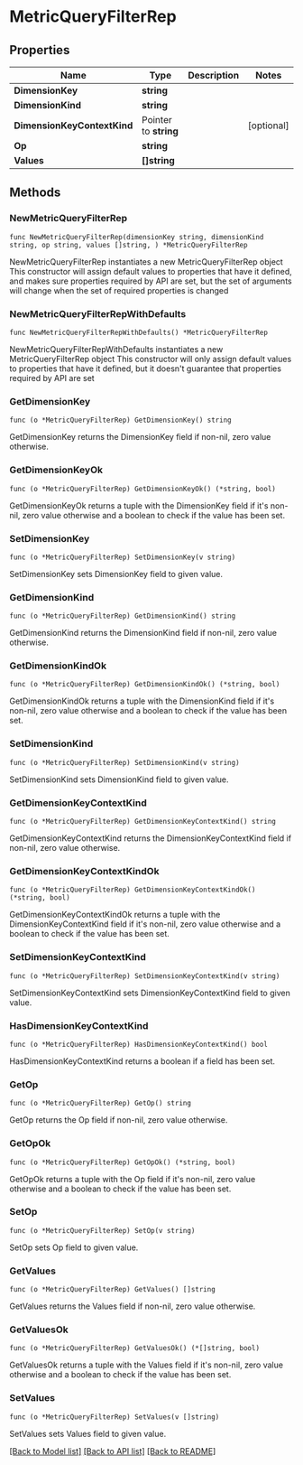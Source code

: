 # MetricQueryFilterRep

## Properties

Name | Type | Description | Notes
------------ | ------------- | ------------- | -------------
**DimensionKey** | **string** |  | 
**DimensionKind** | **string** |  | 
**DimensionKeyContextKind** | Pointer to **string** |  | [optional] 
**Op** | **string** |  | 
**Values** | **[]string** |  | 

## Methods

### NewMetricQueryFilterRep

`func NewMetricQueryFilterRep(dimensionKey string, dimensionKind string, op string, values []string, ) *MetricQueryFilterRep`

NewMetricQueryFilterRep instantiates a new MetricQueryFilterRep object
This constructor will assign default values to properties that have it defined,
and makes sure properties required by API are set, but the set of arguments
will change when the set of required properties is changed

### NewMetricQueryFilterRepWithDefaults

`func NewMetricQueryFilterRepWithDefaults() *MetricQueryFilterRep`

NewMetricQueryFilterRepWithDefaults instantiates a new MetricQueryFilterRep object
This constructor will only assign default values to properties that have it defined,
but it doesn't guarantee that properties required by API are set

### GetDimensionKey

`func (o *MetricQueryFilterRep) GetDimensionKey() string`

GetDimensionKey returns the DimensionKey field if non-nil, zero value otherwise.

### GetDimensionKeyOk

`func (o *MetricQueryFilterRep) GetDimensionKeyOk() (*string, bool)`

GetDimensionKeyOk returns a tuple with the DimensionKey field if it's non-nil, zero value otherwise
and a boolean to check if the value has been set.

### SetDimensionKey

`func (o *MetricQueryFilterRep) SetDimensionKey(v string)`

SetDimensionKey sets DimensionKey field to given value.


### GetDimensionKind

`func (o *MetricQueryFilterRep) GetDimensionKind() string`

GetDimensionKind returns the DimensionKind field if non-nil, zero value otherwise.

### GetDimensionKindOk

`func (o *MetricQueryFilterRep) GetDimensionKindOk() (*string, bool)`

GetDimensionKindOk returns a tuple with the DimensionKind field if it's non-nil, zero value otherwise
and a boolean to check if the value has been set.

### SetDimensionKind

`func (o *MetricQueryFilterRep) SetDimensionKind(v string)`

SetDimensionKind sets DimensionKind field to given value.


### GetDimensionKeyContextKind

`func (o *MetricQueryFilterRep) GetDimensionKeyContextKind() string`

GetDimensionKeyContextKind returns the DimensionKeyContextKind field if non-nil, zero value otherwise.

### GetDimensionKeyContextKindOk

`func (o *MetricQueryFilterRep) GetDimensionKeyContextKindOk() (*string, bool)`

GetDimensionKeyContextKindOk returns a tuple with the DimensionKeyContextKind field if it's non-nil, zero value otherwise
and a boolean to check if the value has been set.

### SetDimensionKeyContextKind

`func (o *MetricQueryFilterRep) SetDimensionKeyContextKind(v string)`

SetDimensionKeyContextKind sets DimensionKeyContextKind field to given value.

### HasDimensionKeyContextKind

`func (o *MetricQueryFilterRep) HasDimensionKeyContextKind() bool`

HasDimensionKeyContextKind returns a boolean if a field has been set.

### GetOp

`func (o *MetricQueryFilterRep) GetOp() string`

GetOp returns the Op field if non-nil, zero value otherwise.

### GetOpOk

`func (o *MetricQueryFilterRep) GetOpOk() (*string, bool)`

GetOpOk returns a tuple with the Op field if it's non-nil, zero value otherwise
and a boolean to check if the value has been set.

### SetOp

`func (o *MetricQueryFilterRep) SetOp(v string)`

SetOp sets Op field to given value.


### GetValues

`func (o *MetricQueryFilterRep) GetValues() []string`

GetValues returns the Values field if non-nil, zero value otherwise.

### GetValuesOk

`func (o *MetricQueryFilterRep) GetValuesOk() (*[]string, bool)`

GetValuesOk returns a tuple with the Values field if it's non-nil, zero value otherwise
and a boolean to check if the value has been set.

### SetValues

`func (o *MetricQueryFilterRep) SetValues(v []string)`

SetValues sets Values field to given value.



[[Back to Model list]](../README.md#documentation-for-models) [[Back to API list]](../README.md#documentation-for-api-endpoints) [[Back to README]](../README.md)


